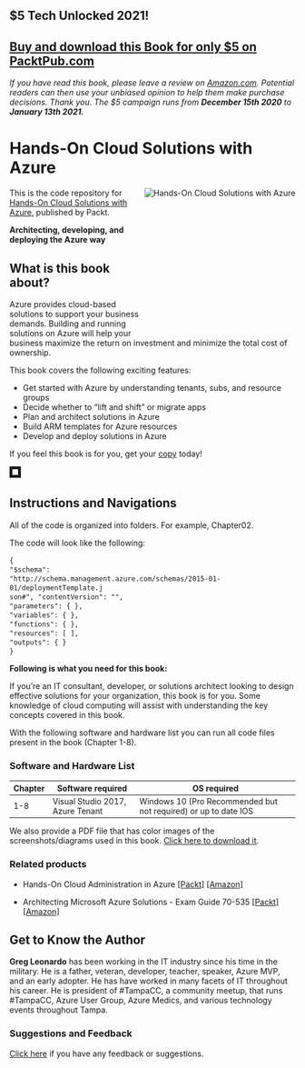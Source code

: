 ## $5 Tech Unlocked 2021!
[Buy and download this Book for only $5 on PacktPub.com](https://www.packtpub.com/product/hands-on-cloud-solutions-with-azure/9781786468659)
-----
*If you have read this book, please leave a review on [Amazon.com](https://www.amazon.com/gp/product/1786468654).     Potential readers can then use your unbiased opinion to help them make purchase decisions. Thank you. The $5 campaign         runs from __December 15th 2020__ to __January 13th 2021.__*

# Hands-On Cloud Solutions with Azure

<a href="https://www.packtpub.com/virtualization-and-cloud/hands-cloud-solutions-azure?utm_source=github&utm_medium=repository&utm_campaign=9781786468659"><img src="https://dz13w8afd47il.cloudfront.net/sites/default/files/imagecache/ppv4_main_book_cover/B05825.png" alt="Hands-On Cloud Solutions with Azure" height="256px" align="right"></a>

This is the code repository for [Hands-On Cloud Solutions with Azure](https://www.packtpub.com/virtualization-and-cloud/hands-cloud-solutions-azure?utm_source=github&utm_medium=repository&utm_campaign=9781786468659), published by Packt.

**Architecting, developing, and deploying the Azure way**

## What is this book about?

Azure provides cloud-based solutions to support your business demands. Building and running solutions on Azure will help your business maximize the return on investment and minimize the total cost of ownership.

This book covers the following exciting features:
* Get started with Azure by understanding tenants, subs, and resource groups
* Decide whether to “lift and shift” or migrate apps
* Plan and architect solutions in Azure
* Build ARM templates for Azure resources
* Develop and deploy solutions in Azure

If you feel this book is for you, get your [copy](https://www.amazon.com/dp/1786468654) today!

<a href="https://www.packtpub.com/?utm_source=github&utm_medium=banner&utm_campaign=GitHubBanner"><img src="https://raw.githubusercontent.com/PacktPublishing/GitHub/master/GitHub.png" 
alt="https://www.packtpub.com/" border="5" /></a>


## Instructions and Navigations
All of the code is organized into folders. For example, Chapter02.

The code will look like the following:
```
{
"$schema":
"http://schema.management.azure.com/schemas/2015-01-01/deploymentTemplate.j
son#", "contentVersion": "",
"parameters": { },
"variables": { },
"functions": { },
"resources": [ ],
"outputs": { }
}
```

**Following is what you need for this book:**

If you’re an IT consultant, developer, or solutions architect looking to design effective solutions for your organization, this book is for you. Some knowledge of cloud computing will assist with understanding the key concepts covered in this book.	

With the following software and hardware list you can run all code files present in the book (Chapter 1-8).

### Software and Hardware List

| Chapter  | Software required                   | OS required                        |
| -------- | ------------------------------------| -----------------------------------|
| 1-8        |Visual Studio 2017, Azure Tenant   | Windows 10 (Pro Recommended but not required) or up to date IOS |


We also provide a PDF file that has color images of the screenshots/diagrams used in this book. [Click here to download it](https://www.packtpub.com/sites/default/files/downloads/9781786468659_ColorImages.pdf).


### Related products <Other books you may enjoy>
* Hands-On Cloud Administration in Azure [[Packt]](https://www.packtpub.com/virtualization-and-cloud/hands-cloud-administration-azure?utm_source=github&utm_medium=repository&utm_campaign=9781789134964) [[Amazon]](https://www.amazon.com/dp/178913496X)

* Architecting Microsoft Azure Solutions - Exam Guide 70-535 [[Packt]](https://www.packtpub.com/virtualization-and-cloud/architecting-microsoft-azure-solutions-exam-guide-70-535?utm_source=github&utm_medium=repository&utm_campaign=9781788991735) [[Amazon]](https://www.amazon.com/dp/1788991737)

## Get to Know the Author
**Greg Leonardo** has been working in the IT industry since his time in the military. He is a
father, veteran, developer, teacher, speaker, Azure MVP, and an early adopter. He has have
worked in many facets of IT throughout his career. He is president of #TampaCC, a
community meetup, that runs #TampaCC, Azure User Group, Azure Medics, and various
technology events throughout Tampa.



### Suggestions and Feedback
[Click here](https://docs.google.com/forms/d/e/1FAIpQLSdy7dATC6QmEL81FIUuymZ0Wy9vH1jHkvpY57OiMeKGqib_Ow/viewform) if you have any feedback or suggestions.

